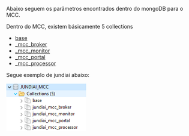 Abaixo seguem os parâmetros encontrados dentro do mongoDB para o MCC.

Dentro do MCC, existem básicamente 5 collections

- [base](/MCC-%2D-Mercury-Cloud-Center/5.-Parâmetros-gerais-do-mongo-DB/MCC-%2D-5.1-Mongo-DB-%2D-base)
- [<projeto>_mcc_broker](/MCC-%2D-Mercury-Cloud-Center/5.-Parâmetros-gerais-do-mongo-DB/MCC-%2D-5.2-Mongo-DB-%2D-mcc_broker)
- [<projeto>_mcc_monitor](/MCC-%2D-Mercury-Cloud-Center/5.-Parâmetros-gerais-do-mongo-DB/MCC-%2D-5.3-Mongo-DB-%2D-mcc_monitor)
- [<projeto>_mcc_portal](/MCC-%2D-Mercury-Cloud-Center/5.-Parâmetros-gerais-do-mongo-DB/MCC-%2D-5.4-Mongo-DB-%2D-mcc_portal)
- [<projeto>_mcc_processor](/MCC-%2D-Mercury-Cloud-Center/5.-Parâmetros-gerais-do-mongo-DB/MCC-%2D-5.5-Mongo-DB-%2D-mcc_processor)

Segue exemplo de jundiai abaixo:

![image.png](/.attachments/image-5d61f0a1-3a1e-457b-98ba-1d5bc606527c.png)
<br><br>

